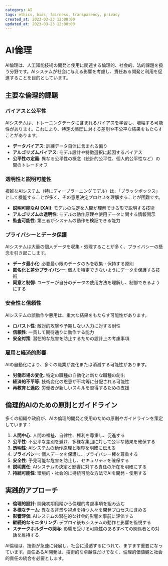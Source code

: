 ```yaml
---
category: AI
tags: ethics, bias, fairness, transparency, privacy
created_at: 2023-03-23 12:00:00
updated_at: 2023-03-23 12:00:00
---
```


# AI倫理

AI倫理は、人工知能技術の開発と使用に関連する倫理的、社会的、法的課題を扱う分野です。AIシステムが社会に与える影響を考慮し、責任ある開発と利用を促進することを目的としています。

## 主要な倫理的課題

### バイアスと公平性

AIシステムは、トレーニングデータに含まれるバイアスを学習し、増幅する可能性があります。これにより、特定の集団に対する差別や不公平な結果をもたらすことがあります。

- **データバイアス**: 訓練データ自体に含まれる偏り
- **アルゴリズムバイアス**: モデル設計や特徴選択に起因するバイアス
- **公平性の定義**: 異なる公平性の概念（統計的公平性、個人的公平性など）の間のトレードオフ

### 透明性と説明可能性

複雑なAIシステム（特にディープラーニングモデル）は、「ブラックボックス」として機能することが多く、その意思決定プロセスを理解することが困難です。

- **説明可能なAI (XAI)**: モデルの決定を人間が理解できる形で説明する技術
- **アルゴリズムの透明性**: モデルの動作原理や使用データに関する情報開示
- **監査可能性**: 第三者がシステムの動作を検証できる能力

### プライバシーとデータ保護

AIシステムは大量の個人データを収集・処理することが多く、プライバシーの懸念を引き起こします。

- **データ最小化**: 必要最小限のデータのみを収集・保持する原則
- **匿名化と差分プライバシー**: 個人を特定できないようにデータを保護する技術
- **同意と制御**: ユーザーが自分のデータの使用方法を理解し、制御できるようにする

### 安全性と信頼性

AIシステムの誤動作や悪用は、重大な結果をもたらす可能性があります。

- **ロバスト性**: 敵対的攻撃や予期しない入力に対する耐性
- **信頼性**: 一貫して期待通りに動作する能力
- **安全対策**: 潜在的な危害を防止するための設計上の考慮事項

### 雇用と経済的影響

AIの自動化により、多くの職業が変化または消滅する可能性があります。

- **労働市場の変化**: 特定の職種の自動化と新たな職種の創出
- **経済的不平等**: 技術変化の恩恵が不均等に分配される可能性
- **再教育と適応**: 労働者が新しいスキルを習得するための支援

## 倫理的AIのための原則とガイドライン

多くの組織や政府が、AIの倫理的開発と使用のための原則やガイドラインを策定しています：

1. **人間中心**: 人間の福祉、自律性、権利を尊重し、促進する
2. **公平性**: 不公平な差別を避け、多様な集団に対して公平な結果を確保する
3. **透明性**: AIシステムの動作原理と限界を明確に伝える
4. **プライバシー**: 個人データを保護し、プライバシー権を尊重する
5. **安全性**: 予見可能な危害を防止し、セキュリティを確保する
6. **説明責任**: AIシステムの決定と影響に対する責任の所在を明確にする
7. **持続可能性**: 環境的・社会的に持続可能な方法でAIを開発・使用する

## 実践的アプローチ

- **倫理的設計**: 開発初期段階から倫理的考慮事項を組み込む
- **多様なチーム**: 異なる背景や視点を持つ人々を開発プロセスに含める
- **影響評価**: AIシステムの潜在的な社会的影響を事前に評価する
- **継続的なモニタリング**: デプロイ後もシステムの動作と影響を監視する
- **ステークホルダーの関与**: 影響を受ける可能性のあるすべての関係者との対話を維持する

AI倫理は、技術が急速に発展し、社会に浸透するにつれて、ますます重要になっています。責任あるAI開発は、技術的な卓越性だけでなく、倫理的価値観と社会的責任の統合を必要とします。